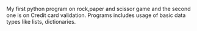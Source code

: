 My first python program on rock,paper and scissor game and the second one is on Credit card validation. Programs includes usage of basic data types like lists, dictionaries.
